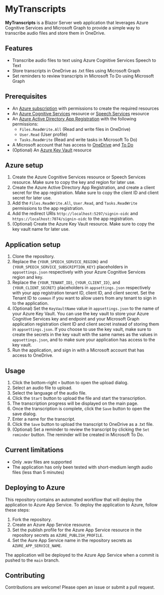 # MyTranscripts

__MyTranscripts__ is a Blazor Server web application that leverages Azure Cognitive Services and Microsoft Graph to provide a simple way to transcribe audio files and store them in OneDrive.

## Features

- Transcribe audio files to text using Azure Cognitive Services Speech to Text
- Store transcripts in OneDrive as .txt files using Microsoft Graph
- Set reminders to review transcripts in Microsoft To Do using Microsoft Graph

## Prerequisites

- An [Azure subscription](https://azure.microsoft.com/free/) with permissions to create the required resources
- An [Azure Cognitive Services](https://docs.microsoft.com/azure/cognitive-services/cognitive-services-apis-create-account) resource or [Speech Services](https://docs.microsoft.com/azure/cognitive-services/speech-service/get-started) resource
- An [Azure Active Directory App Registration](https://docs.microsoft.com/azure/active-directory/develop/quickstart-register-app) with the following permissions:
  - `Files.ReadWrite.All` (Read and write files in OneDrive)
  - `User.Read` (User profile)
  - `Tasks.ReadWrite` (Read and write tasks in Microsoft To Do)
- A Microsoft account that has access to [OneDrive](https://onedrive.live.com/about/en-us/) and [To Do](https://todo.microsoft.com/)
- (Optional) An [Azure Key Vault](https://docs.microsoft.com/azure/key-vault/general/quick-create-portal) resource

## Azure setup

1. Create the Azure Cognitive Services resource or Speech Services resource. Make sure to copy the key and region for later use.
2. Create the Azure Active Directory App Registration, and create a client secret for the app registration. Make sure to copy the client ID and client secret for later use. 
3. Add the `Files.ReadWrite.All`, `User.Read`, and `Tasks.ReadWrite` permissions to the app registration. 
4. Add the redirect URIs `http://localhost:5297/signin-oidc` and `https://localhost:7074/signin-oidc` to the app registration.
5. (Optional) Create the Azure Key Vault resource. Make sure to copy the key vault name for later use.

## Application setup

1. Clone the repository.
2. Replace the `{YOUR_SPEECH_SERVICE_REGION}` and `{YOUR_SPEECH_SERVICE_SUBSCRIPTION_KEY}` placeholders in `appsettings.json` respectively with your Azure Cognitive Services region and key.
3. Replace the `{YOUR_TENANT_ID}`, `{YOUR_CLIENT_ID}`, and `{YOUR_CLIENT_SECRET}` placeholders in `appsettings.json` respectively with your app registration tenant ID, client ID, and client secret. Set the Tenant ID to `common` if you want to allow users from any tenant to sign in to the application.
4. (Optional) Set the `KeyVaultName` value in `appsettings.json` to the name of your Azure Key Vault. You can use the key vault to store your Azure Cognitive Services key and endpoint and your Microsoft Graph application registration client ID and client secret instead of storing them in `appsettings.json`. If you choose to use the key vault, make sure to create the secrets in the key vault with the same names as the values in `appsettings.json`, and to make sure your application has access to the key vault.
5. Run the application, and sign in with a Microsoft account that has access to OneDrive.

## Usage

1. Click the bottom-right `+` button to open the upload dialog.
2. Select an audio file to upload.
3. Select the language of the audio file.
4. Click the `Start` button to upload the file and start the transcription.
5. The transcription progress will be displayed on the main page.
6. Once the transcription is complete, click the `Save` button to open the save dialog.
7. Enter a name for the transcript.
8. Click the `Save` button to upload the transcript to OneDrive as a .txt file.
9. (Optional) Set a reminder to review the transcript by clicking the `Set reminder` button. The reminder will be created in Microsoft To Do.

## Current limitations

- Only .wav files are supported
- The application has only been tested with short-medium length audio files (less than 5 minutes)

## Deploying to Azure

This repository contains an automated workflow that will deploy the application to Azure App Service. To deploy the application to Azure, follow these steps:

1. Fork the repository.
2. Create an Azure App Service resource.
3. Set the publish profile for the Azure App Service resource in the repository secrets as `AZURE_PUBLISH_PROFILE`.
4. Set the Aure App Service name in the repository secrets as `AZURE_APP_SERVICE_NAME`.

The application will be deployed to the Azure App Service when a commit is pushed to the `main` branch.

## Contributing

Contributions are welcome! Please open an issue or submit a pull request.
